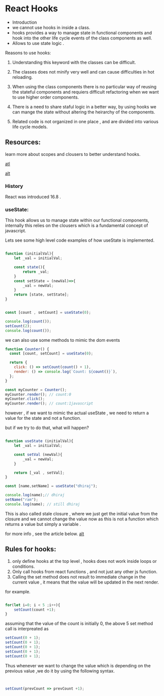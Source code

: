 # React Hooks

- Introduction
- we cannot use hooks in inside a class.
- hooks provides a way to manage state in functional components and hook into the other life cycle events of the class components as well.
- Allows to use state logic .

Reasons to use hooks:

1. Understanding this keyword with the classes can be difficult.
2. The classes does not minify very well and can cause difficulties in hot reloading.

3. When using the class components there is no particular way of reusing the stateful components and requiers difficult refactoring when we want to use higher order components.
4. There is a need to share staful logic in a better way, by using hooks we can mange the state without altering the heirarchy of the components.

5. Related code is not organized in one place , and are divided into various life cycle models.

## Resources:

learn more about scopes and clousers to better understand hooks.

[atl](https://github.com/getify/You-Dont-Know-JS/blob/1st-ed/scope%20&%20closures/README.md#you-dont-know-js-scope--closures)

[alt](https://www.netlify.com/blog/2019/03/11/deep-dive-how-do-react-hooks-really-work/)

### History

React was introduced 16.8 .

### useState:

This hook allows us to manage state within our functional components, internally this relies on the clousers which is a fundamental concept of javascript.

Lets see some high level code examples of how useState is implemented.

```javascript

function (initialVal){
    let _val = initialVal;

    const state(){
        return _val;
    }
    const setState = (newVal)=>{
        _val = newVal;
    }
    return [state, setState];
}


const [count , setCount] = useState(0);

console.log(count());
setCount(2);
console.log(count());
```

we can also use some methods to mimic the dom events

```javascript
function Counter() {
  const [count, setCount] = useState(0);

  return {
    click: () => setCount(count() + 1),
    render: () => console.log(`Count: ${count()}`),
  };
}

const myCounter = Counter();
myCounter.render(); // count:0
myCounter.click();
myCounter.render(); // count:1javascript
```

however , if we want to mimic the actual useState , we need to return a value for the state and not a function.

but if we try to do that, what will happen?

```javascript

function useState (initialVal){
    let _val = initialVal;

    const setVal (newVal){
        _val = newVal;
    }

    return [_val , setVal];
}

const [name,setName] = useState("dhiraj");

console.log(name);// dhiraj
setName("ram");
console.log(name); // still dhiraj

```

This is also called stale closure , where we just get the initial value from the closure and we cannot change the value now as this is not a function which returns a value but simply a variable .

for more info , see the article below.
[alt](https://www.netlify.com/blog/2019/03/11/deep-dive-how-do-react-hooks-really-work/)

## Rules for hooks:

1. only define hooks at the top level , hooks does not work inside loops or conditions.
2. Only call hooks from react functions , and not just any other js function.
3. Calling the set method does not result to immediate change in the current value , it means that the value will be updated in the next render.

for example.

```javaScript

for(let i=0; i < 5 ;i++){
    setCount(count +1);
}


```

assuming that the value of the count is initially 0, the above 5 set method call is interpreated as

```javascript
setCount(0 + 1);
setCount(0 + 1);
setCount(0 + 1);
setCount(0 + 1);
setCount(0 + 1);
```

Thus whenever we want to change the value which is depending on the previous value ,we do it by using the following syntax.

```javaScript


setCount(prevCount => prevCount +1);

```
